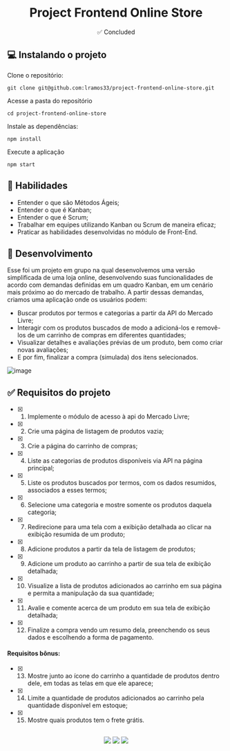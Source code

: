 <h1 align="center">Project Frontend Online Store</h1>

<p align="center">✅ Concluded</p>

## 💻 Instalando o projeto

Clone o repositório:

```
git clone git@github.com:lramos33/project-frontend-online-store.git
```

Acesse a pasta do repositório

```
cd project-frontend-online-store
```

Instale as dependências:
```
npm install
```

Execute a aplicação
```
npm start
```

## 🚀 Habilidades

- Entender o que são Métodos Ágeis;
- Entender o que é Kanban;
- Entender o que é Scrum;
- Trabalhar em equipes utilizando Kanban ou Scrum de maneira eficaz;
- Praticar as habilidades desenvolvidas no módulo de Front-End.


## 🔧 Desenvolvimento

Esse foi um projeto em grupo na qual desenvolvemos uma versão simplificada de uma loja online, desenvolvendo suas funcionalidades de acordo com demandas definidas em um quadro Kanban, em um cenário mais próximo ao do mercado de trabalho. A partir dessas demandas, criamos uma aplicação onde os usuários podem:

- Buscar produtos por termos e categorias a partir da API do Mercado Livre;
- Interagir com os produtos buscados de modo a adicioná-los e removê-los de um carrinho de compras em diferentes quantidades;
- Visualizar detalhes e avaliações prévias de um produto, bem como criar novas avaliações;
- E por fim, finalizar a compra (simulada) dos itens selecionados.

![image]()

## ✅ Requisitos do projeto

- [x] 1. Implemente o módulo de acesso à api do Mercado Livre;
- [x] 2. Crie uma página de listagem de produtos vazia;
- [x] 3. Crie a página do carrinho de compras;
- [x] 4. Liste as categorias de produtos disponíveis via API na página principal;
- [x] 5. Liste os produtos buscados por termos, com os dados resumidos, associados a esses termos;
- [x] 6. Selecione uma categoria e mostre somente os produtos daquela categoria;
- [x] 7. Redirecione para uma tela com a exibição detalhada ao clicar na exibição resumida de um produto;
- [x] 8. Adicione produtos a partir da tela de listagem de produtos;
- [x] 9. Adicione um produto ao carrinho a partir de sua tela de exibição detalhada;
- [x] 10. Visualize a lista de produtos adicionados ao carrinho em sua página e permita a manipulação da sua quantidade;
- [x] 11. Avalie e comente acerca de um produto em sua tela de exibição detalhada;
- [x] 12. Finalize a compra vendo um resumo dela, preenchendo os seus dados e escolhendo a forma de pagamento.

#### Requisitos bônus:

- [x] 13. Mostre junto ao ícone do carrinho a quantidade de produtos dentro dele, em todas as telas em que ele aparece;
- [x] 14. Limite a quantidade de produtos adicionados ao carrinho pela quantidade disponível em estoque;
- [x] 15. Mostre quais produtos tem o frete grátis.

##

<div align="center">
  <img src="https://shields.io/github/repo-size/lramos33/project-frontend-online-store">
  <img src="https://shields.io/github/languages/top/lramos33/project-frontend-online-store">
  <img src="https://shields.io/github/last-commit/lramos33/project-frontend-online-store">
</div>
